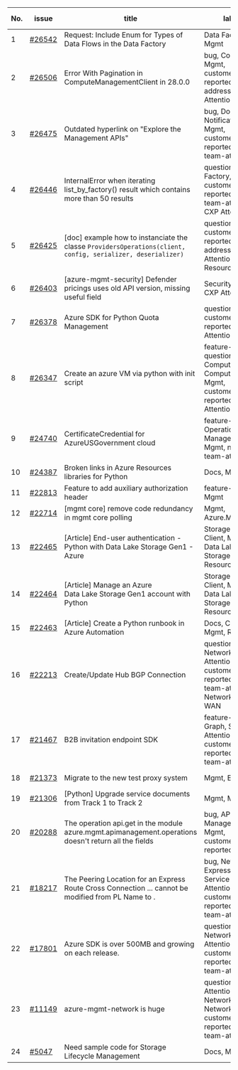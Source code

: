 | No. | issue | title | labels | assignees | bot advice | created date |
| ------ | ------ | ------ | ------ | ------ | ------ | :-----: |
|1|[#26542](https://github.com/Azure/azure-sdk-for-python/issues/26542)|Request: Include Enum for Types of Data Flows in the Data Factory |Data Factory, Mgmt|msyyc|new issue|2022-09-29|
|2|[#26506](https://github.com/Azure/azure-sdk-for-python/issues/26506)|Error With Pagination in ComputeManagementClient in 28.0.0|bug, Compute, Mgmt, customer-reported, issue-addressed, CXP Attention|msyyc||2022-09-28|
|3|[#26475](https://github.com/Azure/azure-sdk-for-python/issues/26475)|Outdated hyperlink on "Explore the Management APIs"|bug, Docs, Notification Hub, Mgmt, customer-reported, needs-team-attention|msyyc|new comment|2022-09-27|
|4|[#26446](https://github.com/Azure/azure-sdk-for-python/issues/26446)|InternalError when iterating list_by_factory() result which contains more than 50 results|question, Data Factory, Mgmt, customer-reported, needs-team-attention, CXP Attention|msyyc, SaurabhSharma-MSFT|new comment|2022-09-26|
|5|[#26425](https://github.com/Azure/azure-sdk-for-python/issues/26425)|[doc] example how to instanciate the classe `ProvidersOperations(client, config, serializer, deserializer)`|question, Mgmt, customer-reported, issue-addressed, CXP Attention, Resources|msyyc||2022-09-23|
|6|[#26403](https://github.com/Azure/azure-sdk-for-python/issues/26403)|[azure-mgmt-security] Defender pricings uses old API version, missing useful field|Security, Mgmt, CXP Attention|msyyc, SaurabhSharma-MSFT|new comment|2022-09-22|
|7|[#26378](https://github.com/Azure/azure-sdk-for-python/issues/26378)|Azure SDK for Python Quota Management|question, Mgmt, customer-reported, CXP Attention|msyyc|no reply > 7|2022-09-21|
|8|[#26347](https://github.com/Azure/azure-sdk-for-python/issues/26347)|Create an azure VM via python with init script|feature-request, question, Compute, Compute - VM, Mgmt, customer-reported, CXP Attention|msyyc|no reply > 7|2022-09-20|
|9|[#24740](https://github.com/Azure/azure-sdk-for-python/issues/24740)|CertificateCredential for AzureUSGovernment cloud|feature-request, Operations Management, Mgmt, needs-team-attention|msyyc, BigCat20196|no reply > 7|2022-06-07|
|10|[#24387](https://github.com/Azure/azure-sdk-for-python/issues/24387)|Broken links in Azure Resources libraries for Python|Docs, Mgmt|scbedd, msyyc|new comment|2022-05-11|
|11|[#22813](https://github.com/Azure/azure-sdk-for-python/issues/22813)|Feature to add auxiliary authorization header|feature-request, Mgmt|msyyc|new issue|2022-01-28|
|12|[#22714](https://github.com/Azure/azure-sdk-for-python/issues/22714)|[mgmt core] remove code redundancy in mgmt core polling|Mgmt, Azure.Mgmt.Core|msyyc|new issue|2022-01-21|
|13|[#22465](https://github.com/Azure/azure-sdk-for-python/issues/22465)|[Article] End-user authentication - Python with Data Lake Storage Gen1 - Azure|Storage, Docs, Client, Mgmt, Data Lake Storage Gen1, Resources|msyyc, tasherif-msft|no reply > 7|2022-01-12|
|14|[#22464](https://github.com/Azure/azure-sdk-for-python/issues/22464)|[Article] Manage an Azure Data Lake Storage Gen1 account with Python|Storage, Docs, Client, Mgmt, Data Lake Storage Gen1, Resources|msyyc, tasherif-msft|no reply > 7|2022-01-12|
|15|[#22463](https://github.com/Azure/azure-sdk-for-python/issues/22463)|[Article] Create a Python runbook in Azure Automation|Docs, Compute, Mgmt, Resources|msyyc|no reply > 7|2022-01-12|
|16|[#22213](https://github.com/Azure/azure-sdk-for-python/issues/22213)|Create/Update Hub BGP Connection|question, Network, Service Attention, Mgmt, customer-reported, needs-team-attention, Network - Virtual WAN|msyyc|new comment|2021-12-17|
|17|[#21467](https://github.com/Azure/azure-sdk-for-python/issues/21467)|B2B invitation endpoint SDK|feature-request, Graph, Service Attention, Mgmt, customer-reported, needs-team-attention|msyyc|new comment|2021-10-28|
|18|[#21373](https://github.com/Azure/azure-sdk-for-python/issues/21373)|Migrate to the new test proxy system|Mgmt, Epic, MQ|msyyc|no reply > 7|2021-10-22|
|19|[#21306](https://github.com/Azure/azure-sdk-for-python/issues/21306)|[Python] Upgrade service documents from Track 1 to Track 2|Mgmt, MQ|msyyc|no reply > 7|2021-10-18|
|20|[#20288](https://github.com/Azure/azure-sdk-for-python/issues/20288)|The operation api.get in the module azure.mgmt.apimanagement.operations doesn't return all the fields|bug, API Management, Mgmt, customer-reported|msyyc, BigCat20196|new comment|2021-08-16|
|21|[#18217](https://github.com/Azure/azure-sdk-for-python/issues/18217)|The Peering Location for an Express Route Cross Connection ... cannot be modified from PL Name to .|bug, Network - ExpressRoute, Service Attention, Mgmt, customer-reported, needs-team-attention|msyyc|new comment|2021-04-22|
|22|[#17801](https://github.com/Azure/azure-sdk-for-python/issues/17801)|Azure SDK is over 500MB and growing on each release.|question, Network, Service Attention, Mgmt, customer-reported, needs-team-attention|msyyc, lmazuel|new comment|2021-04-05|
|23|[#11149](https://github.com/Azure/azure-sdk-for-python/issues/11149)|azure-mgmt-network is huge|question, Service Attention, Network - Virtual Network, Mgmt, customer-reported, needs-team-attention|MikhailTryakhov, msyyc|new comment|2020-04-30|
|24|[#5047](https://github.com/Azure/azure-sdk-for-python/issues/5047)|Need sample code for Storage Lifecycle Management|Docs, Mgmt|msyyc|new comment|2019-05-02|
